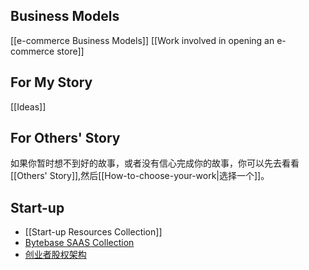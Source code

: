 ## Business Models
[[e-commerce Business Models]]
[[Work involved in opening an e-commerce store]]
## For My Story
[[Ideas]]

## For Others' Story
如果你暂时想不到好的故事，或者没有信心完成你的故事，你可以先去看看[[Others' Story]],然后[[How-to-choose-your-work|选择一个]]。

## Start-up
- [[Start-up Resources Collection]]
- [Bytebase SAAS Collection](https://mp.weixin.qq.com/s/Z4W4JiWLFUY-uIXT5C7-2g)
- [创业者股权架构](https://mp.weixin.qq.com/s/hxPY3HDUk7ReWo_9zL_l_A)
